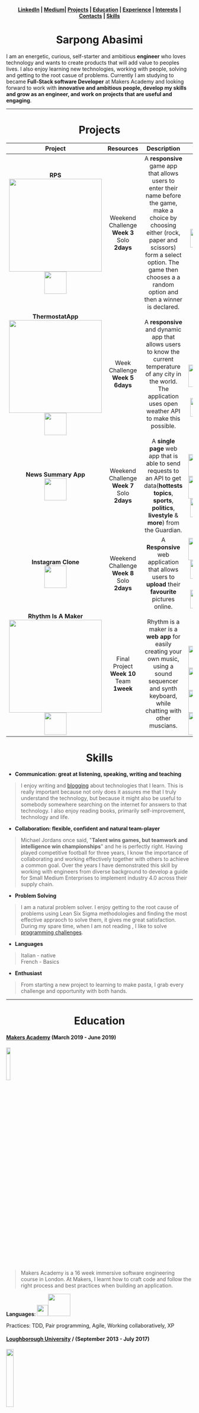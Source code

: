 <h4 align="center">
  <a href="https://uk.linkedin.com/in/sarpong-abasimi-353380163">LinkedIn</a> |
  <a href="https://medium.com/@1550707241489">Medium</a>|
  <a href="#projects">Projects</a> |
  <a href="#education">Education</a> |
  <a href="#experience">Experience</a> |
  <a href="#interests">Interests</a> |
  <a href="#contacts">Contacts</a> |
  <a href="#skills">Skills</a>
</h4>

<h1 align='center'>
  Sarpong Abasimi
</h1>

I am an energetic, curious, self-starter and ambitious  **engineer** who loves technology and wants to create products that will add value to peoples lives. I also enjoy learning new technologies, working with people, solving and getting to the root casue of problems. Currently I am studying to became **Full-Stack software Developer** at Makers Academy and looking forward to work with **innovative and ambitious people, develop my skills and grow as an engineer, and work on projects that are useful and engaging**.

----------

<a name="projects"></a>
<h1 align='center'>
  Projects
</h1>


|**Project**                   |**Resources**                                 |**Description**|**Tech**|
|  :------------:              |   :----:                                     |    :---:      | :--:   |
| **RPS** <br/> <a href='https://sarpong-rps-challenge.herokuapp.com'><img src='https://user-images.githubusercontent.com/37377831/56474732-b6a92380-6475-11e9-9315-484609993fea.jpg' width='250'></a> <br/> <a href='https://github.com/SarpongAbasimi/rps-challenge'><img src='https://user-images.githubusercontent.com/37377831/56474819-35529080-6477-11e9-9e63-4cdf0055c340.png' width='60'></a>|  Weekend Challenge <br/> **Week 3** <br/>Solo<br/>**2days** | A **responsive** game app that allows users to enter their name before the game, make a choice by choosing either (rock, paper and scissors) form a select option. The game then chooses a a random option and then a winner is declared.|<img src='https://user-images.githubusercontent.com/37377831/55040138-0fc09b80-501f-11e9-86f6-3a6794a9ce31.png' width='30'> <br/> <img src='https://user-images.githubusercontent.com/37377831/55040312-b9079180-501f-11e9-87c6-eb2d319fa049.png' width='30'> <br/> <img src='https://user-images.githubusercontent.com/37377831/56474907-8616b900-6478-11e9-9182-56482df93411.png' width='30'> <br/> <img src='https://user-images.githubusercontent.com/37377831/56474933-eb6aaa00-6478-11e9-868c-723b87d33c6e.png' width='50'> <br/> <img src='https://user-images.githubusercontent.com/37377831/56475037-c0815580-647a-11e9-8493-80f33608095b.png' width='30'> <br/> <img src='https://user-images.githubusercontent.com/37377831/56475060-09d1a500-647b-11e9-9e30-3b091f7a6d23.png' width='30'>|
|**ThermostatApp** <br/> <a href='https://peaceful-springs-37224.herokuapp.com/'><img src='https://user-images.githubusercontent.com/37377831/56474732-b6a92380-6475-11e9-9315-484609993fea.jpg' width='250'></a><br/> <a href='https://github.com/SarpongAbasimi/ThermostatJs'><img src='https://user-images.githubusercontent.com/37377831/56474819-35529080-6477-11e9-9e63-4cdf0055c340.png' width='60'></a> | Week Challenge <br/> **Week 5** <br/>**6days** | A **responsive** and dynamic app that allows users to know the current temperature of any city in the world. The application uses open weather API to make this possible.|<img src='https://user-images.githubusercontent.com/37377831/55037461-c586ec80-5015-11e9-8759-f4b12c778245.png' width='30'><br/><img src='https://user-images.githubusercontent.com/37377831/57584362-4882da00-74d2-11e9-8d82-4439680f50b3.png' width='30'><br><img src='https://user-images.githubusercontent.com/37377831/55038471-d6852d00-5018-11e9-9456-4c513770b88c.png' width='30'><br><img src='https://user-images.githubusercontent.com/37377831/57587570-d1176f80-74fe-11e9-959d-8d1efda3a720.png' width='60'><img src='https://user-images.githubusercontent.com/37377831/55040138-0fc09b80-501f-11e9-86f6-3a6794a9ce31.png' width='30'> <br/><img src='https://user-images.githubusercontent.com/37377831/56474933-eb6aaa00-6478-11e9-868c-723b87d33c6e.png' width='50'> <br/> |
|**News Summary App** <br/> <a href='https://github.com/SarpongAbasimi/NewsSummaryApp'><img src='https://user-images.githubusercontent.com/37377831/56474819-35529080-6477-11e9-9e63-4cdf0055c340.png' width='60'></a>| Weekend Challenge <br/> **Week 7** <br/>Solo<br/>**2days** | A **single page** web app that is able to send requests to an API to get data(**hottests topics**, **sports**, **politics**, **livestyle** & **more**) from the Guardian. |<img src='https://user-images.githubusercontent.com/37377831/57985523-0cff8700-7a61-11e9-8658-f3c746f1c1b7.png' width='60'><br/><img src='https://user-images.githubusercontent.com/37377831/57985561-826b5780-7a61-11e9-8467-57354dd6fe67.png' width='60'><br/><img src='https://user-images.githubusercontent.com/37377831/56474933-eb6aaa00-6478-11e9-868c-723b87d33c6e.png' width='50'>|
|**Instagram Clone** <br/> <a href='https://github.com/SarpongAbasimi/instagram-challenge'><img src='https://user-images.githubusercontent.com/37377831/56474819-35529080-6477-11e9-9e63-4cdf0055c340.png' width='60'></a>|Weekend Challenge <br/> **Week 8**<br/>Solo<br/>**2days** | A **Responsive** web application that allows users to **upload** their **favourite** pictures online.|<img src='https://user-images.githubusercontent.com/37377831/58439469-1b3a4c80-80cc-11e9-99e3-c824ba772035.png' width='60'><br/><img src='https://user-images.githubusercontent.com/37377831/56474933-eb6aaa00-6478-11e9-868c-723b87d33c6e.png' width='50'><br/><img src='https://user-images.githubusercontent.com/37377831/56475060-09d1a500-647b-11e9-9e30-3b091f7a6d23.png' width='30'><br/><img src='https://user-images.githubusercontent.com/37377831/58439531-78ce9900-80cc-11e9-9d12-1972bd05e031.png' width='50'>|
|**Rhythm Is A Maker** <br/> <a href='https://rhythm-is-a-maker.herokuapp.com'><img src='https://user-images.githubusercontent.com/37377831/56474732-b6a92380-6475-11e9-9315-484609993fea.jpg' width='250'></a> <br/> <a href='https://github.com/SarpongAbasimi/rhythm-is-a-maker'><img src='https://user-images.githubusercontent.com/37377831/56474819-35529080-6477-11e9-9e63-4cdf0055c340.png' width='60'></a>|Final Project <br/> **Week 10** <br/>Team<br/>**1week** |Rhythm is a maker is a **web app** for easily creating your own music, using a sound sequencer and synth keyboard, while chatting with other muscians.|<img src='https://user-images.githubusercontent.com/37377831/55037461-c586ec80-5015-11e9-8759-f4b12c778245.png' width='30'><br/><img src='https://user-images.githubusercontent.com/37377831/57584362-4882da00-74d2-11e9-8d82-4439680f50b3.png' width='30'><br><img src='https://user-images.githubusercontent.com/37377831/55038471-d6852d00-5018-11e9-9456-4c513770b88c.png' width='30'><br><img src='https://user-images.githubusercontent.com/37377831/57587570-d1176f80-74fe-11e9-959d-8d1efda3a720.png' width='60'><br><img src='https://user-images.githubusercontent.com/37377831/59976039-124b7680-95b7-11e9-9562-9bb03d7256f2.png' width='60'><br><img src='https://user-images.githubusercontent.com/37377831/59976052-42931500-95b7-11e9-808c-f4083f94af82.png' width='60'><br><img src='https://user-images.githubusercontent.com/37377831/59976081-9bfb4400-95b7-11e9-811b-b386369b92af.png' width='60'>|

<a name="skills"></a>
<h1 align='center'>
  Skills
</h1>

- **Communication: great at listening, speaking, writing and teaching**
> I enjoy writing and [blogging](https://medium.com/@1550707241489) about technologies that I learn. This is really important because not only does it assures me that I truly understand the technology, but because it might also be useful to somebody somewhere searching on the internet for answers to that technology. I also enjoy reading books, primarily self-improvement, technology and life.

- **Collaboration: flexible, confident and natural team-player**
> Michael Jordans once said, "**Talent wins games, but teamwork and intelligence win championships**" and he is perfectly right. Having played competitive football for three years, I know the importance of collaborating and working effectively together with others to achieve a common goal. Over the years I  have demonstrated this skill by working with engineers from diverse background to develop a guide for Small Medium Enterprises to implement industry 4.0 across their supply chain.

- **Problem Solving**
> I am a natural problem solver. I enjoy getting to the root cause of problems using Lean Six Sigma methodologies and finding the most effective appraoch to solve them, it gives me great satisfaction. During my spare time, when I am not reading , I like to solve [programming challenges](https://www.codewars.com/users/SarpongAbasimi).

- **Languages**
> Italian - native </br>
French  - Basics

- **Enthusiast**

> From starting a new project to learning to make pasta, I grab every challenge and opportunity with both hands.

<!--
- Experience
- Achievements
- Evidence
-->

<!-- #### Another Skill
Descriptive paragraph of how capable you are at this skill and, if relevant, how it has developed.
- I achieved A during my work at B (job, or otherwise)
- I contributed to the growth of X while doing Y (job, or otherwise)
- I built this, made this, broke this, fixed this, etc.
- A link to some on-line evidence (blogs, videos, articles, etc.)
-->
------------------
<a name="education"></a>
<h1 align='center'>
  Education
</h1>

#### [Makers Academy](https://makers.tech) (March 2019 - June 2019)

<img src='https://user-images.githubusercontent.com/37377831/55031000-86e93600-5005-11e9-9014-cb1e6b54b081.png' width='15%'>

 > Makers Academy is a 16 week immersive software engineering course in London. At Makers, I learnt how to craft code and follow the right process and best practices when building an application.

**Languages**: <img src='https://user-images.githubusercontent.com/37377831/55037461-c586ec80-5015-11e9-8759-f4b12c778245.png' width='30'><img src='https://user-images.githubusercontent.com/37377831/59976944-33b25f80-95c3-11e9-9571-88b74bc3d0fa.png' width='60'>

Practices: TDD, Pair programming, Agile, Working collaboratively, XP

#### [Loughborough University](https://www.lboro.ac.uk) / **(September 2013 - July 2017)**
<img src='https://user-images.githubusercontent.com/37377831/55031967-c6b11d00-5007-11e9-876d-b0e9598bb8f0.png' width='20%'>

- **BEng (Hons) Manufacturing Engineering** 
> **Interesting Modules**
- **Software Engineering**
- **Mathematics for Manufacturing Engineering**
- **Applied Physics**
- **Project Management**
- **Engineering Management: Finance Law and Quality**
- **Lean Operations and supply chain managemet**
> **[Link to all modules](https://www.lboro.ac.uk/study/undergraduate/courses/a-z/manufacturing-engineering-beng/)**

<img src='https://user-images.githubusercontent.com/37377831/55033535-4f7d8800-500b-11e9-94ed-5f177aa34f35.png' width='20%'>

- CS50 Introduction to Computer Science | Online Course
- Python3
- Data Structure And Algorithms

#### [Liceo Scientifico Giorgione](https://www.liceogiorgione.gov.it), Italy (2009 - 2012)

-----------------
<a name="experience"></a>
<h1 align='center'>
   Experience
</h1>

- NEC Group (Octorber 2018 - January 2019)

<a name="interests"></a>
<h1 align='center'>
   Interests
</h1>

<h4>
 Hobbies
</h4
  
-  App Building.
-  Cycling & Running.
-  Teaching.
-  Listening to Music.

<a name="contacts"></a>
<h1 align='center'>
   Contacts
</h1>

<p align='center'>
  https://github.com/SarpongAbasimi | sarpong.o.t.abasimi@gmail.com | +447956889549 | London, UK 
</p>
<p align='center'>
    <a href='https://uk.linkedin.com/in/sarpong-abasimi-353380163'><img src='https://user-images.githubusercontent.com/37377831/59976526-91dc4400-95bd-11e9-8b9e-8cafafc0c128.jpg' witdh=50 height=50/></a>
 </p>
         


